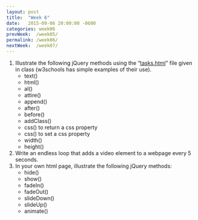 ```yaml
---
layout: post
title:  "Week 6"
date:   2015-09-06 20:00:00 -0600
categories: week06
prevWeek:  /week05/
permalink: /week06/
nextWeek:  /week07/
---
```

1. Illustrate the following jQuery methods using the “[tasks.html][tasks.html]” file given in class (w3schools has simple examples of their use).
    - text()
    - html()
    - al()
    - attire()
    - append()
    - after()
    - before()
    - addClass()
    - css() to return a css property
    - css() to set a css property
    - width()
    - height()
2. Write an endless loop that adds a video element to a webpage every 5 seconds.
3. In your own html page, illustrate the following jQuery methods:
    - hide()
    - show()
    - fadeIn()
    - fadeOut()
    - slideDown()
    - slideUp()
    - animate()

[tasks.html]: ../week06/01/tasks.html "tasks.html"
